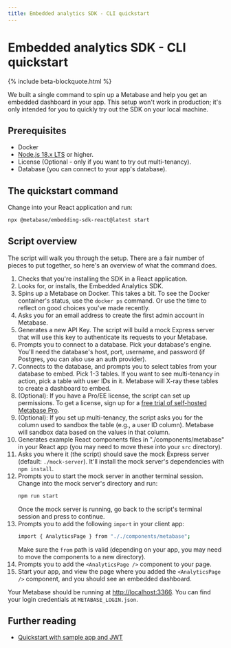 ```yaml
---
title: Embedded analytics SDK - CLI quickstart
---
```


# Embedded analytics SDK - CLI quickstart

{% include beta-blockquote.html %}

We built a single command to spin up a Metabase and help you get an embedded dashboard in your app. This setup won't work in production; it's only intended for you to quickly try out the SDK on your local machine.

## Prerequisites

- Docker
- [Node.js 18.x LTS](https://nodejs.org/en) or higher.
- License (Optional - only if you want to try out multi-tenancy).
- Database (you can connect to your app's database).

## The quickstart command

Change into your React application and run:

```sh
npx @metabase/embedding-sdk-react@latest start
```

## Script overview

The script will walk you through the setup. There are a fair number of pieces to put together, so here's an overview of what the command does.

1. Checks that you're installing the SDK in a React application.
2. Looks for, or installs, the Embedded Analytics SDK.
3. Spins up a Metabase on Docker. This takes a bit. To see the Docker container's status, use the `docker ps` command. Or use the time to reflect on good choices you've made recently.
4. Asks you for an email address to create the first admin account in Metabase.
5. Generates a new API Key. The script will build a mock Express server that will use this key to authenticate its requests to your Metabase.
6. Prompts you to connect to a database. Pick your database's engine. You'll need the database's host, port, username, and password (if Postgres, you can also use an auth provider).
7. Connects to the database, and prompts you to select tables from your database to embed. Pick 1-3 tables. If you want to see multi-tenancy in action, pick a table with user IDs in it. Metabase will X-ray these tables to create a dashboard to embed.
8. (Optional): If you have a Pro/EE license, the script can set up permissions. To get a license, sign up for a [free trial of self-hosted Metabase Pro](https://www.metabase.com/pricing/).
9. (Optional): If you set up multi-tenancy, the script asks you for the column used to sandbox the table (e.g., a user ID column). Metabase will sandbox data based on the values in that column.
10. Generates example React components files in "./components/metabase" in your React app (you may need to move these into your `src` directory).
11. Asks you where it (the script) should save the mock Express server (default: `./mock-server`). It'll install the mock server's dependencies with `npm install`.
12. Prompts you to start the mock server in another terminal session. Change into the mock server's directory and run:
    ```sh
    npm run start
    ```
    Once the mock server is running, go back to the script's terminal session and press <Enter> to continue.
13. Prompts you to add the following `import` in your client app:
    ```sh
    import { AnalyticsPage } from "././components/metabase";
    ```
    Make sure the `from` path is valid (depending on your app, you may need to move the components to a new directory).
14. Prompts you to add the `<AnalyticsPage />` component to your page.
15. Start your app, and view the page where you added the `<AnalyticsPage />` component, and you should see an embedded dashboard.

Your Metabase should be running at [http://localhost:3366](http://localhost:3366). You can find your login credentials at `METABASE_LOGIN.json`.

## Further reading

- [Quickstart with sample app and JWT](./quickstart.md)
